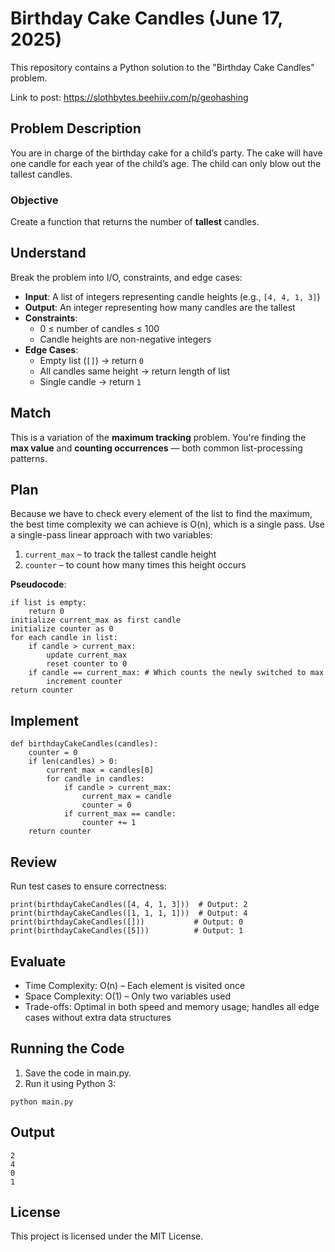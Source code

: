 # Birthday Cake Candles (June 17, 2025)

This repository contains a Python solution to the "Birthday Cake Candles" problem.

Link to post: https://slothbytes.beehiiv.com/p/geohashing

## Problem Description

You are in charge of the birthday cake for a child’s party. The cake will have one candle for each year of the child’s age. The child can only blow out the tallest candles.

### Objective

Create a function that returns the number of **tallest** candles.

## Understand

Break the problem into I/O, constraints, and edge cases:

- **Input**: A list of integers representing candle heights (e.g., `[4, 4, 1, 3]`)
- **Output**: An integer representing how many candles are the tallest
- **Constraints**:
  - 0 ≤ number of candles ≤ 100
  - Candle heights are non-negative integers
- **Edge Cases**:
  - Empty list (`[]`) → return `0`
  - All candles same height → return length of list
  - Single candle → return `1`

## Match

This is a variation of the **maximum tracking** problem. You're finding the **max value** and **counting occurrences** — both common list-processing patterns.

## Plan

Because we have to check every element of the list to find the maximum, the best time complexity we can achieve is O(n), which is a single pass. 
Use a single-pass linear approach with two variables:
1. `current_max` – to track the tallest candle height
2. `counter` – to count how many times this height occurs

**Pseudocode**:
```
if list is empty:
    return 0
initialize current_max as first candle
initialize counter as 0
for each candle in list:
    if candle > current_max:
        update current_max
        reset counter to 0
    if candle == current_max: # Which counts the newly switched to max
        increment counter
return counter
```

## Implement
```
def birthdayCakeCandles(candles):
    counter = 0
    if len(candles) > 0:
        current_max = candles[0]
        for candle in candles:
            if candle > current_max:
                current_max = candle
                counter = 0
            if current_max == candle:
                counter += 1
    return counter
```

## Review

Run test cases to ensure correctness:

```
print(birthdayCakeCandles([4, 4, 1, 3]))  # Output: 2
print(birthdayCakeCandles([1, 1, 1, 1]))  # Output: 4
print(birthdayCakeCandles([]))           # Output: 0
print(birthdayCakeCandles([5]))          # Output: 1
```

## Evaluate

- Time Complexity: O(n) – Each element is visited once
- Space Complexity: O(1) – Only two variables used
- Trade-offs: Optimal in both speed and memory usage; handles all edge cases without extra data structures

## Running the Code

1. Save the code in main.py.
2. Run it using Python 3:
```
python main.py
```

## Output
```
2
4
0
1
```

## License

This project is licensed under the MIT License.
